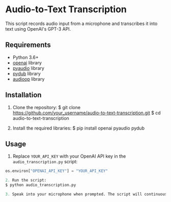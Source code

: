 # Audio-to-Text Transcription

This script records audio input from a microphone and transcribes it into text using OpenAI's GPT-3 API.

## Requirements

- Python 3.6+
- [openai](https://pypi.org/project/openai/) library
- [pyaudio](https://pypi.org/project/PyAudio/) library
- [pydub](https://pypi.org/project/pydub/) library
- [audioop](https://docs.python.org/3/library/audioop.html) library

## Installation

1. Clone the repository:
$ git clone https://github.com/your_username/audio-to-text-transcription.git
$ cd audio-to-text-transcription

2. Install the required libraries:
$ pip install openai pyaudio pydub

## Usage
1. Replace `YOUR_API_KEY` with your OpenAI API key in the `audio_transcription.py` script:

```python
os.environ["OPENAI_API_KEY"] = "YOUR_API_KEY"

2. Run the script:
$ python audio_transcription.py

3. Speak into your microphone when prompted. The script will continuously record audio and stop recording after detecting 4 seconds of silence. The transcribed text will be printed to the console.